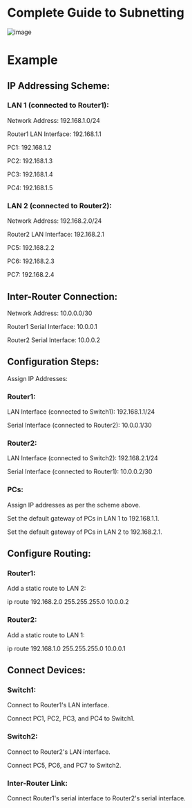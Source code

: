 # Complete Guide to Subnetting 

![image](https://github.com/user-attachments/assets/772af3e0-ee63-41af-8eb0-63007cf1b96b)

# Example

## IP Addressing Scheme:

### LAN 1 (connected to Router1):

Network Address: 192.168.1.0/24

Router1 LAN Interface: 192.168.1.1

PC1: 192.168.1.2

PC2: 192.168.1.3

PC3: 192.168.1.4

PC4: 192.168.1.5

### LAN 2 (connected to Router2):

Network Address: 192.168.2.0/24

Router2 LAN Interface: 192.168.2.1

PC5: 192.168.2.2

PC6: 192.168.2.3

PC7: 192.168.2.4 

## Inter-Router Connection:

Network Address: 10.0.0.0/30

Router1 Serial Interface: 10.0.0.1

Router2 Serial Interface: 10.0.0.2

## Configuration Steps:

Assign IP Addresses:

### Router1:

LAN Interface (connected to Switch1): 192.168.1.1/24

Serial Interface (connected to Router2): 10.0.0.1/30

### Router2:

LAN Interface (connected to Switch2): 192.168.2.1/24

Serial Interface (connected to Router1): 10.0.0.2/30

### PCs:

Assign IP addresses as per the scheme above.

Set the default gateway of PCs in LAN 1 to 192.168.1.1.

Set the default gateway of PCs in LAN 2 to 192.168.2.1.

## Configure Routing:

### Router1:

Add a static route to LAN 2:

ip route 192.168.2.0 255.255.255.0 10.0.0.2

### Router2:

Add a static route to LAN 1:

ip route 192.168.1.0 255.255.255.0 10.0.0.1

## Connect Devices:

### Switch1:

Connect to Router1's LAN interface.

Connect PC1, PC2, PC3, and PC4 to Switch1.

### Switch2:

Connect to Router2's LAN interface.

Connect PC5, PC6, and PC7 to Switch2.

### Inter-Router Link:

Connect Router1's serial interface to Router2's serial interface.
